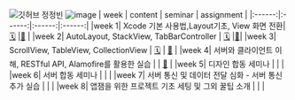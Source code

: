 ![깃허브 정정빈](https://user-images.githubusercontent.com/61109660/160550566-57b4652e-f594-4cba-b88f-18e2d438d07f.png)
![image](https://user-images.githubusercontent.com/43312096/160654248-549a1421-3d70-485d-b3db-6c957aecbe2a.png)
| week | content | seminar | assignment |
|:------:|:------:|:------:|:------:|
|week 1| Xcode 기본 사용법,Layout기초, View 화면 전환| [🗓](https://github.com/30th-THE-SOPT-iOS-Part/JungJungBin/pull/1) |[📱](https://github.com/30th-THE-SOPT-iOS-Part/JungJungBin/pull/6) |
|week 2| AutoLayout, StackView, TabBarController | [🗓](https://github.com/30th-THE-SOPT-iOS-Part/JungJungBin/pull/7) |[📱](https://github.com/30th-THE-SOPT-iOS-Part/JungJungBin/pull/10)|
|week 3| ScrollView, TableView, CollectionView | [🗓](https://github.com/30th-THE-SOPT-iOS-Part/JungJungBin/pull/11) | [📱](https://github.com/30th-THE-SOPT-iOS-Part/JungJungBin/pull/13) |
|week 4| 서버와 클라이언트 이해, RESTful API, Alamofire를 활용한 실습 |  | [📱](https://github.com/30th-THE-SOPT-iOS-Part/JungJungBin/pull/15) |
|week 5| 디자인 합동 세미나 |  |  |
|week 6| 서버 합동 세미나 |  |  |
|week 7| 서버 통신 및 데이터 전달 심화 - 서버 통신 추가 실습 |  | |
|week 8| 앱잼을 위한 프로젝트 기초 세팅 및 그외 꿀팁 소개 |  | |
